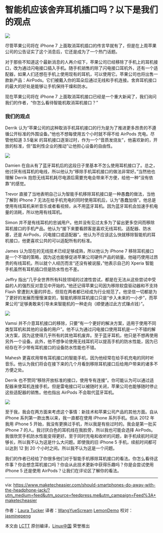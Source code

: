 

智能机应该舍弃耳机插口吗？以下是我们的观点
====

![](https://maketecheasier-2d0f.kxcdn.com/assets/uploads/2016/09/Writers-Opinion-Headphone-Featured.jpg)

尽管苹果公司将在 iPhone 7 上面取消耳机插口的传言早就有了，但是在上周苹果公司的公告证实了这个消息后，它还是成为了一个热门话题。

对于那些不知道这个最新消息的人再介绍下，苹果公司已经移除了手机上的耳机接口，改为通过闪电接口插入手机。随手机销售的除了闪电接口耳机外，还有一个适配器，如果人们还想在手机上使用现有的耳机，可以使用它。苹果公司也将出售一款新产品：AirPods。它们被戴入你的耳朵后通过无线和手机连接。舍弃耳机接口的最大的好处是能够让手机保持干燥和防水。

现在苹果公司将在 iPhone 7 上面取消耳机接口已经是一个重大新闻了，我们询问我们的作者，“你怎么看待智能机取消耳机接口？”

### 我们的观点

Derrik 认为“苹果公司的这种取消手机耳机接口的行为是为了推进更多昂贵的不遵循公开标准的外围设备。”他也不想每使用五个小时就不得不给 AirPods 充电。尽管他知道 3.5毫米 的耳机接口逐渐过时，作为一个“音质发烧友”，他喜欢新的，开放的标准，但“盈利性企业的推动”让他担心设备的自由性。

![](https://maketecheasier-2d0f.kxcdn.com/assets/uploads/2016/09/headphone-jacks.jpg)

Damien 在自从有了蓝牙耳机后的这段日子里基本不怎么使用耳机接口了。总之，他讨厌有线耳机的电线，所以他认为“移除手机耳机接口的做法非常好。”当然他也理解 Derrik 抱怨无线耳机耗尽电源后需要充电会带来不方便，给他一种“没有依靠”的感觉。

Trevor 直接了当地表明自己认为智能手机移除耳机接口是一种愚蠢的做法，当他了解到 iPhone 7 无法在给手机充电的同时使用耳机后，认为“愚蠢加倍”。他总是使用有线耳机来听音乐或者看视频，从不用蓝牙耳机。因为蓝牙耳机会加速手机电量的消耗，所以他用有线耳机。

Simon 并不是有线耳机的忠诚用户。他并没有见过太多为了留出更多空间而移除耳机接口的手机产品。他认为“接下来要看顾客是喜欢无线耳机、适配器、防水塞，还是 AirPods，闪电接口或适配器”。他认为不应该这么快就移除智能机的耳机接口，他更喜欢公共的可以适配所有的标准。

James 认为现在的无线技术已经足够成熟，所以他认为 iPhone 7 移除耳机接口是一个不错的策略，因为这也能够促进苹果公司硬件产品的销量。他碰巧使用过昂贵的有线耳机，所以就个人经历而言“还没有被说服，”他表示自己的 Xperia 智能手机虽然有耳机插口但是防水性也不差。

Jeffry 指出“几乎全世界所有科技领域的过渡性尝试，都是在无法从这些尝试中受益的人的强烈反对意见中开始的。”他还记得苹果公司因为移除软盘驱动器和不支持 Flash 曾遭到大量的抨击，但现在两者都已经成为行业规范了。他坚信一切都是为了更好的发展而慢慢演变的，智能机移除耳机接口只是“步入未来的一小步”，而苹果公司“足够勇敢来引导未来智能机的一种走向（顺便通过此方式赚点钱）”。


![](https://maketecheasier-2d0f.kxcdn.com/assets/uploads/2016/09/Writers-Opinion-Headphone-Headset.jpg)

Vamsi 并不介意耳机接口的移除，只要“有一个更好的解决方案，适用于使用不同类型耳机和其他的设备的用户”。他不认为通过闪电接口使用耳机是一个不错的解决方案，因为这使得几乎所有的其他耳机废弃。至于蓝牙耳机，他只是不想再使用另外一个设备。此外，他不想争论使用无线耳机可以提高手机的防水性能，因为已经存在不少带有耳机接口的设备防水性能也不错。


Mahesh 更喜欢用带有耳机接口的智能手机，因为他经常在给手机充电的同时听音乐。他认为我们将会在接下来的几个月看到移除耳机接口后给用户带来的诸多不方便之处。

Derrik 也不赞同“移除开放标准的接口，使用专有连接”。你可能认为可以通过适配器来使耳机连接手机，但是雷电接口可以被随时关闭，苹果公司也能够随时停止这些适配器的销售。他也指出 AirPods 不会取代蓝牙耳机。


![](https://maketecheasier-2d0f.kxcdn.com/assets/uploads/2016/09/Writers-Opinion-Headphone-AirPods.jpg)

至于我，我会在两方面来考虑这个事情：新技术和苹果公司产品的其他方面。自从 iPhone 系列第一款出售以来，我一直都在使用 iPhone 系列手机。但从 2012 年我用 iPhone 5 开始，我没有更换过手机，所以我是有些过时的。我会是第一批买 iPhone 7 的人。我讨厌白色的耳机线在我脸旁，所以我也可能会选择 AirPods。我很欣赏手机防水性能变得更好。至于同时充电和收听的问题，新手机续航时间足够长，所以我不认为这是什么大问题。即使我的旧 iPhone 5 手机，续航时间都可以达到 12 到 20 个小时之间。所以我不认为这是一个问题。

我们的作者已经给了你很多他们对于智能手机移除耳机接口的看法。你怎么看待这件事？你会想念耳机接口吗？你会从此技术更新中获得乐趣吗？你是会尝试使用 iPhone 5 还是使用 AirPods？让我们在评论区了解你的看法。

--------------------------------------------------------------------------------

via: https://www.maketecheasier.com/should-smartphones-do-away-with-the-headphone-jack/?utm_medium=feed&utm_source=feedpress.me&utm_campaign=Feed%3A+maketecheasier

作者：[Laura Tucker][a]
译者：[WangYueScream](https://github.com/WangYueScream) [LemonDemo](https://github.com/LemonDemo) 
校对：[jasminepeng](https://github.com/jasminepeng)

本文由 [LCTT](https://github.com/LCTT/TranslateProject) 原创编译，[Linux中国](https://linux.cn/) 荣誉推出

[a]: https://www.maketecheasier.com/author/lauratucker/




